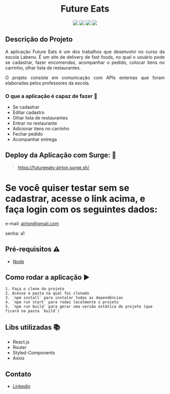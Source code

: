 <h1 align="center"> Future Eats </h1>

<p align="center"><img src="https://img.shields.io/static/v1?label=react&message=framework&color=blue&style=flat&logo=REACT"/>
<img src="https://img.shields.io/static/v1?label=styled-components&message=lib&color=pink&style=flat&logo=STYLED-COMPONENTS"/>
<img src="https://img.shields.io/static/v1?label=axios&message=lib&color=black&style=flat&logo=AXIOS"/>
<img src="https://img.shields.io/static/v1?label=router&message=lib&color=blue&style=flat&logo=ROUTER"/></p>



## Descrição do Projeto
<p align="justify"> A aplicação Future Eats é um dos trabalhos que desenvolvi no curso da escola Labenu. É um site de delivery de fast foods, no qual o usuário pode se cadastrar, fazer encomendas, acompanhar o pedido, colocar itens no carrinho, olhar lista de restaurantes.</p>
<p align="justify">O projeto consiste em comunicação com APIs externas que foram elaboradas pelos professores da escola.</p>

### O que a aplicação é capaz de fazer :checkered_flag:
- Se cadastrar
- Editar cadastro
- Olhar lista de restaurantes
- Entrar no restaurante
- Adicionar itens no carrinho
- Fechar pedido
- Acompanhar entrega
    
## Deploy da Aplicação com Surge: :dash:

> https://futureeats-airton.surge.sh/

# Se você quiser testar sem se cadastrar, acesse o link acima, e faça login com os seguintes dados:

e-mail: airton@gmail.com

senha: a1

## Pré-requisitos :warning:

- [Node](https://nodejs.org/en/download/)

## Como rodar a aplicação :arrow_forward:
    1. Faça o clone do projeto
    2. Acesse a pasta na qual foi clonado
    3. `npm install` para instalar todas as dependências
    4. `npm run start` para rodas localmente o projeto
    5. `npm run build` para gerar uma versão estática do projeto (que ficará na pasta `build`)
    
## Libs utilizadas :books:

- React.js
- Router
- Styled-Components
- Axios

## Contato
- [Linkedin](https://www.linkedin.com/in/hyago-ribeiro/)
